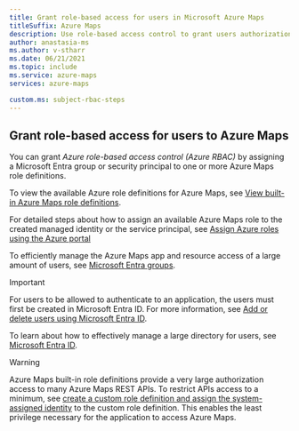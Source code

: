 ```yaml
---
title: Grant role-based access for users in Microsoft Azure Maps
titleSuffix: Azure Maps
description: Use role-based access control to grant users authorization to Azure Maps
author: anastasia-ms
ms.author: v-stharr
ms.date: 06/21/2021
ms.topic: include
ms.service: azure-maps
services: azure-maps

custom.ms: subject-rbac-steps
---
```


## Grant role-based access for users to Azure Maps

You can grant *Azure role-based access control (Azure RBAC)* by assigning a Microsoft Entra group or security principal to one or more Azure Maps role definitions.

To view the available Azure role definitions for Azure Maps, see [View built-in Azure Maps role definitions](../how-to-manage-authentication.md#view-built-in-azure-maps-role-definitions).

For detailed steps about how to assign an available Azure Maps role to the created managed identity or the service principal, see [Assign Azure roles using the Azure portal](../../role-based-access-control/role-assignments-portal.md)

To efficiently manage the Azure Maps app and resource access of a large amount of users, see [Microsoft Entra groups](../../active-directory/fundamentals/active-directory-manage-groups.md).

>[!IMPORTANT]
>For users to be allowed to authenticate to an application, the users must first be created in Microsoft Entra ID. For more information, see [Add or delete users using Microsoft Entra ID](../../active-directory/fundamentals/add-users-azure-active-directory.md).

To learn about how to effectively manage a large directory for users, see [Microsoft Entra ID](../../active-directory/fundamentals/index.yml).

> [!WARNING]
> Azure Maps built-in role definitions provide a very large authorization access to many Azure Maps REST APIs. To restrict APIs access to a minimum, see [create a custom role definition and assign the system-assigned identity](../../role-based-access-control/custom-roles.md) to the custom role definition. This enables the least privilege necessary for the application to access Azure Maps.
